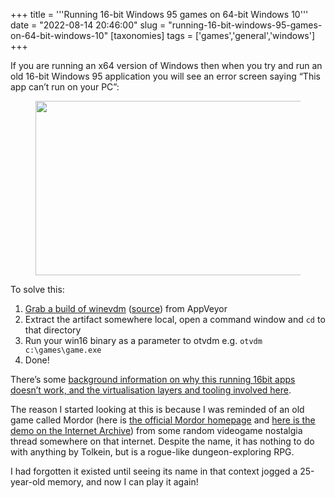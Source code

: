 +++
title = '''Running 16-bit Windows 95 games on 64-bit Windows 10'''
date = "2022-08-14 20:46:00"
slug = "running-16-bit-windows-95-games-on-64-bit-windows-10"
[taxonomies]
tags = ['games','general','windows']
+++

If you are running an x64 version of Windows then when you try and run an old 16-bit Windows 95 application you will see an error screen saying &#8220;This app can&#8217;t run on your PC&#8221;: <figure class="wp-block-image size-large">

[<img loading="lazy" decoding="async" width="1024" height="279" src="https://philwilson.org/blog/wp-content/uploads/2022/08/this-app-cant-run-1024x279.png" alt="" class="wp-image-1735" srcset="https://philwilson.org/blog/wp-content/uploads/2022/08/this-app-cant-run-1024x279.png 1024w, https://philwilson.org/blog/wp-content/uploads/2022/08/this-app-cant-run-300x82.png 300w, https://philwilson.org/blog/wp-content/uploads/2022/08/this-app-cant-run-768x210.png 768w, https://philwilson.org/blog/wp-content/uploads/2022/08/this-app-cant-run.png 1459w" sizes="(max-width: 1024px) 100vw, 1024px" />][1]</figure> 



To solve this:

  1. [Grab a build of winevdm][2] ([source][3]) from AppVeyor
  2. Extract the artifact somewhere local, open a command window and `cd` to that directory
  3. Run your win16 binary as a parameter to otvdm e.g. `otvdm c:\games\game.exe`
  4. Done!

There&#8217;s some [background information on why this running 16bit apps doesn&#8217;t work, and the virtualisation layers and tooling involved here][4].

The reason I started looking at this is because I was reminded of an old game called Mordor (here is [the official Mordor homepage][5] and [here is the demo on the Internet Archive][6]) from some random videogame nostalgia thread somewhere on that internet. Despite the name, it has nothing to do with anything by Tolkein, but is a rogue-like dungeon-exploring RPG.

I had forgotten it existed until seeing its name in that context jogged a 25-year-old memory, and now I can play it again!

 [1]: https://philwilson.org/blog/wp-content/uploads/2022/08/this-app-cant-run.png
 [2]: https://ci.appveyor.com/project/otya128/winevdm
 [3]: https://github.com/otya128/winevdm
 [4]: https://docs.microsoft.com/en-us/windows/compatibility/ntvdm-and-16-bit-app-support
 [5]: https://www.decklinsdemise.com/mordor.htm
 [6]: https://archive.org/details/MordorTheDepthsofDejenol_1020\n